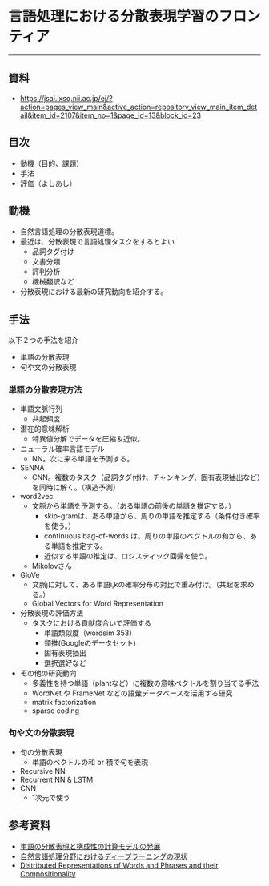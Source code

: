 # 言語処理における分散表現学習のフロンティア

---

## 資料

- https://jsai.ixsq.nii.ac.jp/ej/?action=pages_view_main&active_action=repository_view_main_item_detail&item_id=2107&item_no=1&page_id=13&block_id=23

## 目次

- 動機（目的、課題）
- 手法
- 評価（よしあし）

## 動機

- 自然言語処理の分散表現道標。
- 最近は、分散表現で言語処理タスクをするとよい
  - 品詞タグ付け
  - 文書分類
  - 評判分析
  - 機械翻訳など
- 分散表現における最新の研究動向を紹介する。

## 手法

以下２つの手法を紹介

- 単語の分散表現
- 句や文の分散表現

### 単語の分散表現方法

- 単語文脈行列
  - 共起頻度
- 潜在的意味解析
  - 特異値分解でデータを圧縮＆近似。
- ニューラル確率言語モデル
  - NN。次に来る単語を予測する。
- SENNA
  - CNN。複数のタスク（品詞タグ付け、チャンキング、固有表現抽出など）を同時に解く。（構造予測）
- word2vec
  - 文脈から単語を予測する。（ある単語の前後の単語を推定する。）
    - skip-gramは、ある単語から、周りの単語を推定する（条件付き確率を使う。）
    - continuous bag-of-words は、周りの単語のベクトルの和から、ある単語を推定する。
    - 近似する単語の推定は、ロジスティック回帰を使う。
  - Mikolovさん
- GloVe
  - 文脈jに対して、ある単語i,kの確率分布の対比で重み付け。（共起を求める。）
  - Global Vectors for Word Representation
- 分散表現の評価方法
  - タスクにおける貢献度合いで評価する
    - 単語類似度（wordsim 353）
    - 類推(Googleのデータセット)
    - 固有表現抽出
    - 選択選好など
- その他の研究動向
  - 多義性を持つ単語（plantなど）に複数の意味ベクトルを割り当てる手法
  - WordNet や FrameNet などの語彙データベースを活用する研究
  - matrix factorization
  - sparse coding

### 句や文の分散表現

- 句の分散表現
  - 単語のベクトルの和 or 積で句を表現
- Recursive NN
- Recurrent NN & LSTM
- CNN
  - 1次元で使う

## 参考資料

- [単語の分散表現と構成性の計算モデルの発展](https://www.slideshare.net/naoakiokazaki/20150530-jsai2015)
- [自然言語処理分野におけるディープラーニングの現状](http://ibisml.org/archive/ibis2013/pdfs/ibis2013-watanabe.pdf)
- [Distributed Representations of Words and Phrases and their Compositionality](https://arxiv.org/pdf/1310.4546.pdf)
